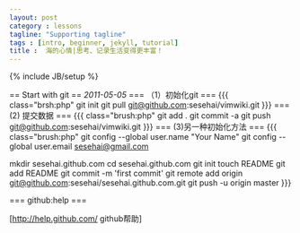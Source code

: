 ```yaml
---
layout: post
category : lessons
tagline: "Supporting tagline"
tags : [intro, beginner, jekyll, tutorial]
title :  海的心情|思考、记录生活变得更丰富！
---
```

{% include JB/setup %}

== Start with git ==
_2011-05-05_
=== （1）初始化git ===
{{{ class="brsh:php"
git init
git pull git@github.com:sesehai/vimwiki.git
}}}
=== (2) 提交数据 ===
{{{ class="brush:php"
git add .
git commit -a
git push git@github.com:sesehai/vimwiki.git
}}}
=== (3)另一种初始化方法 ===
{{{ class="brush:php"
git config --global user.name "Your Name"
git config --global user.email sesehai@gmail.com

mkdir sesehai.github.com
cd sesehai.github.com 
git init
touch README
git add README
git commit -m 'first commit'
git remote add origin git@github.com:sesehai/sesehai.github.com.git
git push -u origin master
}}}


=== github:help ===

[http://help.github.com/ github帮助]

